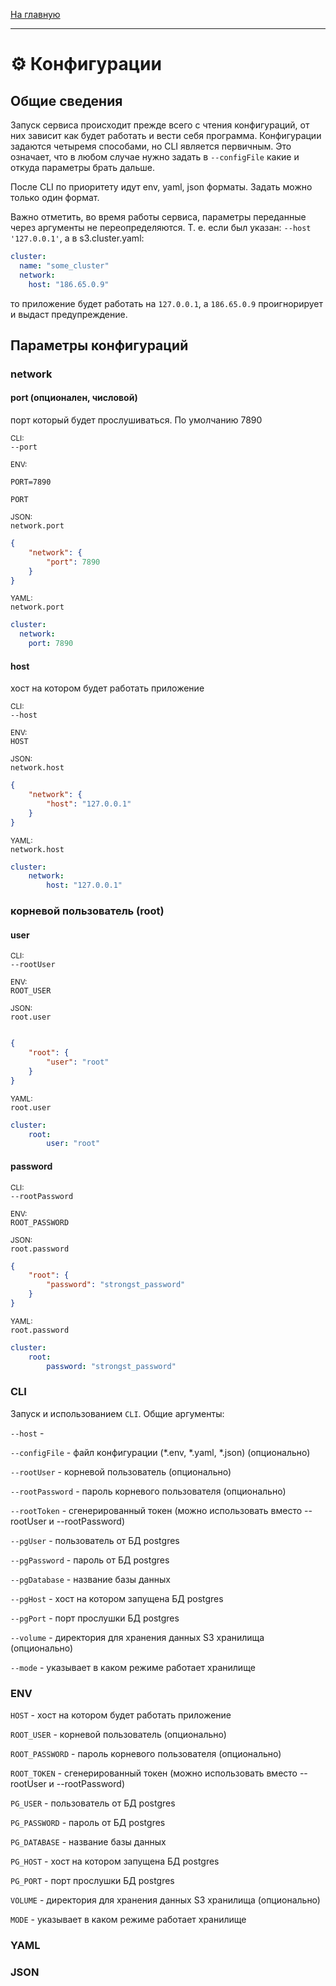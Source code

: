 <a href="../readme.md">На главную</a>

<hr/>

# ⚙️ Конфигурации

## Общие сведения

Запуск сервиса происходит прежде всего с чтения конфигураций, от них зависит как будет работать и вести себя программа. Конфигурации задаются четыремя способами, но CLI является первичным. Это означает, что в любом случае нужно задать в <code>--configFile</code> какие и откуда параметры брать дальше.

После CLI по приоритету идут env, yaml, json форматы. Задать можно только один формат.

Важно отметить, во время работы сервиса, параметры переданные через аргументы не переопределяются. Т. е. если был указан: <code>--host '127.0.0.1'</code>, а в s3.cluster.yaml:

```yaml
cluster:
  name: "some_cluster"
  network:
    host: "186.65.0.9"
```

то приложение будет работать на <code>127.0.0.1</code>, а <code>186.65.0.9</code> проигнорирует и выдаст предупреждение.

## Параметры конфигураций

### network

#### port (опционален, числовой)

<p>порт который будет прослушиваться. По умолчанию 7890</p>

<small>CLI:</small><br/>
<code>--port</code>

<small>ENV:</small><br/>
```env
PORT=7890
```
<code>PORT</code>

<small>JSON:</small><br/>
<code>network.port</code>
```json
{
    "network": {
        "port": 7890
    }
}
```

<small>YAML:</small><br/>
<code>network.port</code><br/>
```yaml
cluster:
  network:
    port: 7890
```

#### host

<p>хост на котором будет работать приложение</p>

<small>CLI:</small><br/>
<code>--host</code>

<small>ENV:</small><br/>
<code>HOST</code>

<small>JSON:</small><br/>
<code>network.host</code>
```json
{
    "network": {
        "host": "127.0.0.1"
    }
}
```

<small>YAML:</small><br/>
<code>network.host</code><br/>
```yaml
cluster:
    network:
        host: "127.0.0.1"
```

### корневой пользователь (root)

#### user

<small>CLI:</small><br/>
<code>--rootUser</code>

<small>ENV:</small><br/>
<code>ROOT_USER</code>

<small>JSON:</small><br/>
<code>root.user</code>
```json

{
    "root": {
        "user": "root"
    }
}

```

<small>YAML:</small><br/>
<code>root.user</code>
```yaml
cluster:
    root:
        user: "root"
```

#### password

<small>CLI:</small><br/>
<code>--rootPassword</code>

<small>ENV:</small><br/>
<code>ROOT_PASSWORD</code>

<small>JSON:</small><br/>
<code>root.password</code>
```json
{
    "root": {
        "password": "strongst_password"
    }
}

```

<small>YAML:</small><br/>
<code>root.password</code>
```yaml
cluster:
    root:
        password: "strongst_password"
```

### CLI

Запуск и использованием `CLI`. Общие аргументы:

<p><code>--host</code> - </p>
<p><code>--configFile</code> - файл конфигурации (*.env, *.yaml, *.json)  (опционально)</p>
<p><code>--rootUser</code> - корневой пользователь (опционально)</p>
<p><code>--rootPassword</code> - пароль корневого пользователя (опционально)</p>
<p><code>--rootToken</code> - сгенерированный токен (можно использовать вместо --rootUser и --rootPassword)</p>
<p><code>--pgUser</code> - пользователь от БД postgres</p>
<p><code>--pgPassword</code> - пароль от БД postgres</p>
<p><code>--pgDatabase</code> - название базы данных</p>
<p><code>--pgHost</code> - хост на котором запущена БД postgres</p>
<p><code>--pgPort</code> - порт прослушки БД postgres</p>
<p><code>--volume</code> - директория для хранения данных S3 хранилища (опционально)</p>
<p><code>--mode</code> - указывает в каком режиме работает хранилище</p>

### ENV

<p><code>HOST</code> - хост на котором будет работать приложение</p>
<p><code>ROOT_USER</code> - корневой пользователь (опционально)</p>
<p><code>ROOT_PASSWORD</code> - пароль корневого пользователя (опционально)</p>
<p><code>ROOT_TOKEN</code> - сгенерированный токен (можно использовать вместо --rootUser и --rootPassword)</p>
<p><code>PG_USER</code> - пользователь от БД postgres</p>
<p><code>PG_PASSWORD</code> - пароль от БД postgres</p>
<p><code>PG_DATABASE</code> - название базы данных</p>
<p><code>PG_HOST</code> - хост на котором запущена БД postgres</p>
<p><code>PG_PORT</code> - порт прослушки БД postgres</p>
<p><code>VOLUME</code> - директория для хранения данных S3 хранилища (опционально)</p>
<p><code>MODE</code> - указывает в каком режиме работает хранилище</p>

### YAML

### JSON
